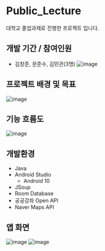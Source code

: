 # Public_Lecture
대학교 졸업과제로 진행한 프로젝트 입니다.

## 개발 기간 / 참여인원
- 김창준, 문준수, 김민관(3명)
![image](https://user-images.githubusercontent.com/97291618/215423874-83efb8e1-d348-41d9-b4a6-678002caa9a7.png)

## 프로젝트 배경 및 목표
![image](https://user-images.githubusercontent.com/97291618/215420202-9de97d4d-55fb-45c0-ba8d-7688241b1067.png)

## 기능 흐름도
![image](https://user-images.githubusercontent.com/97291618/215420353-9942fe35-7acb-467d-a048-152eb716e993.png)

## 개발환경
- Java
- Android Studio
  - Android 10
- JSoup
- Room Database
- 공공강좌 Open API
- Naver Maps API

## 앱 화면
![image](https://user-images.githubusercontent.com/97291618/215424894-894b5c37-f39d-4539-9b90-06ea52d5329f.png)
![image](https://user-images.githubusercontent.com/97291618/215424929-3b288bba-0abe-4206-b3c7-c41ed88e7069.png)
